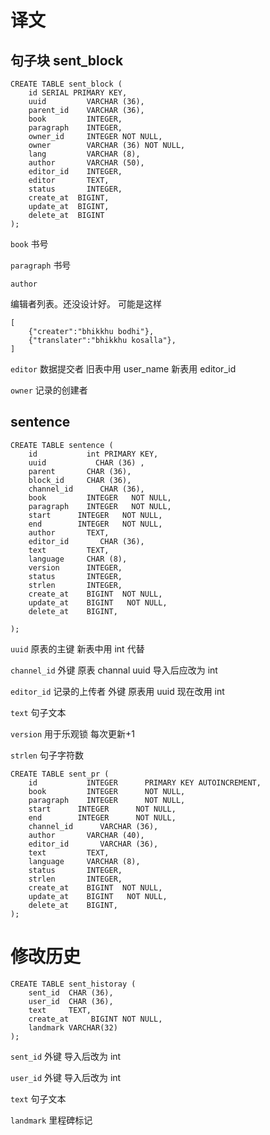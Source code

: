 # 译文

## 句子块 sent_block

```table
CREATE TABLE sent_block (
    id SERIAL PRIMARY KEY,
    uuid         VARCHAR (36),
    parent_id    VARCHAR (36),
    book         INTEGER,
    paragraph    INTEGER,
    owner_id     INTEGER NOT NULL,
    owner        VARCHAR (36) NOT NULL,
    lang         VARCHAR (8),
    author       VARCHAR (50),
    editor_id    INTEGER,
    editor       TEXT,
    status       INTEGER,
    create_at  BIGINT,
    update_at  BIGINT,
    delete_at  BIGINT
);
```

`book` 书号

`paragraph` 书号

`author`

编辑者列表。还没设计好。 可能是这样

```
[
    {"creater":"bhikkhu bodhi"},
    {"translater":"bhikkhu kosalla"},
]
```

`editor` 数据提交者 旧表中用 user_name 新表用 editor_id

`owner` 记录的创建者

## sentence

```table
CREATE TABLE sentence (
    id           int PRIMARY KEY,
    uuid           CHAR (36) ,
    parent       CHAR (36),
    block_id     CHAR (36),
    channel_id      CHAR (36),
    book         INTEGER   NOT NULL,
    paragraph    INTEGER   NOT NULL,
    start      INTEGER   NOT NULL,
    end        INTEGER   NOT NULL,
    author       TEXT,
    editor_id       CHAR (36),
    text         TEXT,
    language     CHAR (8),
    version      INTEGER,
    status       INTEGER,
    strlen       INTEGER,
    create_at    BIGINT  NOT NULL,
    update_at    BIGINT   NOT NULL,
    delete_at    BIGINT,

);
```

`uuid` 原表的主键 新表中用 int 代替

`channel_id` 外键 原表 channal uuid 导入后应改为 int

`editor_id` 记录的上传者 外键 原表用 uuid 现在改用 int

`text` 句子文本

`version` 用于乐观锁 每次更新+1

`strlen` 句子字符数

```table
CREATE TABLE sent_pr (
    id           INTEGER      PRIMARY KEY AUTOINCREMENT,
    book         INTEGER      NOT NULL,
    paragraph    INTEGER      NOT NULL,
    start      INTEGER      NOT NULL,
    end        INTEGER      NOT NULL,
    channel_id      VARCHAR (36),
    author       VARCHAR (40),
    editor_id       VARCHAR (36),
    text         TEXT,
    language     VARCHAR (8),
    status       INTEGER,
    strlen       INTEGER,
    create_at    BIGINT  NOT NULL,
    update_at    BIGINT   NOT NULL,
    delete_at    BIGINT,
);

```

# 修改历史

```table
CREATE TABLE sent_historay (
    sent_id  CHAR (36),
    user_id  CHAR (36),
    text     TEXT,
    create_at     BIGINT NOT NULL,
    landmark VARCHAR(32)
);
```

`sent_id` 外键 导入后改为 int

`user_id` 外键 导入后改为 int

`text` 句子文本

`landmark` 里程碑标记
